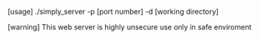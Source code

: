 [usage]
./simply_server -p [port number] -d [working directory]


[warning]
This web server is highly unsecure use only in safe enviroment
